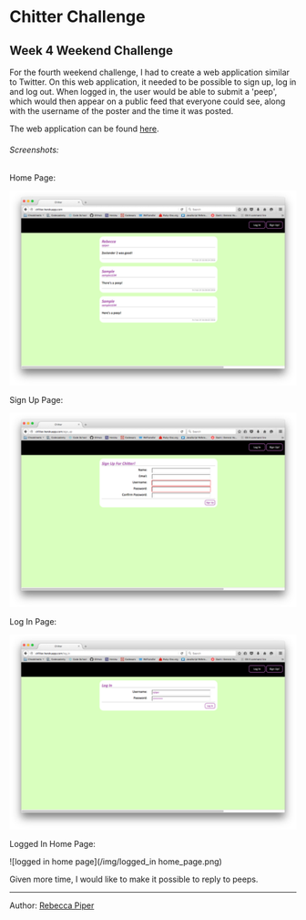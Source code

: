 Chitter Challenge
=================

Week 4 Weekend Challenge
--------

For the fourth weekend challenge, I had to create a web application similar to Twitter. On this web application, it needed to be possible to sign up, log in and log out. When logged in, the user would be able to submit a 'peep', which would then appear on a public feed that everyone could see, along with the username of the poster and the time it was posted.

The web application can be found [here](http://ch1tter.herokuapp.com).

###### Screenshots:

Home Page:

![home page](/img/home_page.png)

Sign Up Page:

![sign up](/img/sign_up.png)

Log In Page:

![log in](/img/log_in.png)

Logged In Home Page:

![logged in home page](/img/logged_in home_page.png)

Given more time, I would like to make it possible to reply to peeps.

-----
Author: [Rebecca Piper](https://github.com/RPiper93)